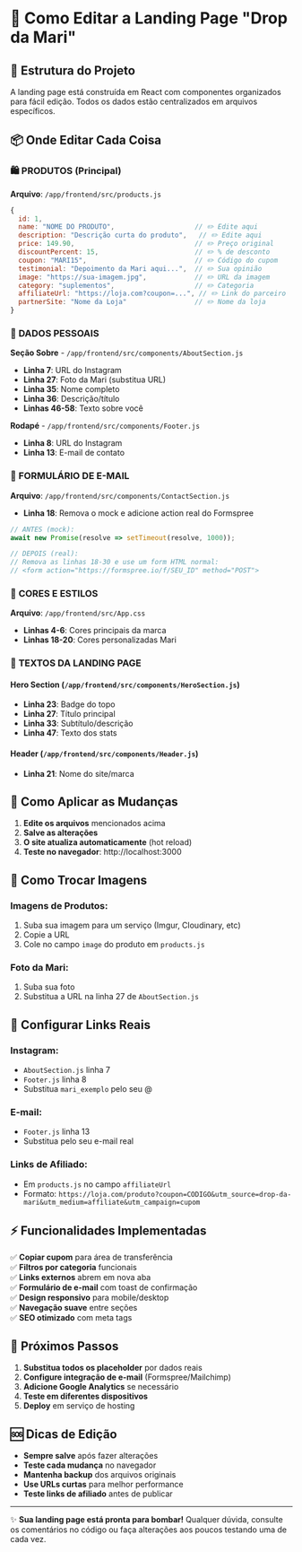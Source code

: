 # 📝 Como Editar a Landing Page "Drop da Mari"

## 🎯 Estrutura do Projeto

A landing page está construída em React com componentes organizados para fácil edição. Todos os dados estão centralizados em arquivos específicos.

## 📦 Onde Editar Cada Coisa

### 🛍️ **PRODUTOS** (Principal)
**Arquivo**: `/app/frontend/src/products.js`

```javascript
{
  id: 1,
  name: "NOME DO PRODUTO",                    // ✏️ Edite aqui
  description: "Descrição curta do produto",   // ✏️ Edite aqui  
  price: 149.90,                              // ✏️ Preço original
  discountPercent: 15,                        // ✏️ % de desconto
  coupon: "MARI15",                           // ✏️ Código do cupom
  testimonial: "Depoimento da Mari aqui...",  // ✏️ Sua opinião
  image: "https://sua-imagem.jpg",            // ✏️ URL da imagem
  category: "suplementos",                    // ✏️ Categoria
  affiliateUrl: "https://loja.com?coupon=...", // ✏️ Link do parceiro
  partnerSite: "Nome da Loja"                 // ✏️ Nome da loja
}
```

### 👤 **DADOS PESSOAIS**
**Seção Sobre** - `/app/frontend/src/components/AboutSection.js`
- **Linha 7**: URL do Instagram
- **Linha 27**: Foto da Mari (substitua URL)
- **Linha 35**: Nome completo
- **Linha 36**: Descrição/título
- **Linhas 46-58**: Texto sobre você

**Rodapé** - `/app/frontend/src/components/Footer.js`
- **Linha 8**: URL do Instagram
- **Linha 13**: E-mail de contato

### 📧 **FORMULÁRIO DE E-MAIL**
**Arquivo**: `/app/frontend/src/components/ContactSection.js`
- **Linha 18**: Remova o mock e adicione action real do Formspree

```javascript
// ANTES (mock):
await new Promise(resolve => setTimeout(resolve, 1000));

// DEPOIS (real):
// Remova as linhas 18-30 e use um form HTML normal:
// <form action="https://formspree.io/f/SEU_ID" method="POST">
```

### 🎨 **CORES E ESTILOS**
**Arquivo**: `/app/frontend/src/App.css`
- **Linhas 4-6**: Cores principais da marca
- **Linhas 18-20**: Cores personalizadas Mari

### 📱 **TEXTOS DA LANDING PAGE**

#### Hero Section (`/app/frontend/src/components/HeroSection.js`)
- **Linha 23**: Badge do topo
- **Linha 27**: Título principal
- **Linha 33**: Subtítulo/descrição
- **Linha 47**: Texto dos stats

#### Header (`/app/frontend/src/components/Header.js`)
- **Linha 21**: Nome do site/marca

## 🚀 Como Aplicar as Mudanças

1. **Edite os arquivos** mencionados acima
2. **Salve as alterações**
3. **O site atualiza automaticamente** (hot reload)
4. **Teste no navegador**: http://localhost:3000

## 📸 Como Trocar Imagens

### Imagens de Produtos:
1. Suba sua imagem para um serviço (Imgur, Cloudinary, etc)
2. Copie a URL
3. Cole no campo `image` do produto em `products.js`

### Foto da Mari:
1. Suba sua foto
2. Substitua a URL na linha 27 de `AboutSection.js`

## 🔗 Configurar Links Reais

### Instagram:
- `AboutSection.js` linha 7
- `Footer.js` linha 8
- Substitua `mari_exemplo` pelo seu @

### E-mail:
- `Footer.js` linha 13
- Substitua pelo seu e-mail real

### Links de Afiliado:
- Em `products.js` no campo `affiliateUrl`
- Formato: `https://loja.com/produto?coupon=CODIGO&utm_source=drop-da-mari&utm_medium=affiliate&utm_campaign=cupom`

## ⚡ Funcionalidades Implementadas

✅ **Copiar cupom** para área de transferência  
✅ **Filtros por categoria** funcionais  
✅ **Links externos** abrem em nova aba  
✅ **Formulário de e-mail** com toast de confirmação  
✅ **Design responsivo** para mobile/desktop  
✅ **Navegação suave** entre seções  
✅ **SEO otimizado** com meta tags  

## 🎯 Próximos Passos

1. **Substitua todos os placeholder** por dados reais
2. **Configure integração de e-mail** (Formspree/Mailchimp)
3. **Adicione Google Analytics** se necessário
4. **Teste em diferentes dispositivos**
5. **Deploy** em serviço de hosting

## 🆘 Dicas de Edição

- **Sempre salve** após fazer alterações
- **Teste cada mudança** no navegador  
- **Mantenha backup** dos arquivos originais
- **Use URLs curtas** para melhor performance
- **Teste links de afiliado** antes de publicar

---

✨ **Sua landing page está pronta para bombar!** 
Qualquer dúvida, consulte os comentários no código ou faça alterações aos poucos testando uma de cada vez.